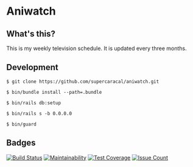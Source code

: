 # Aniwatch

## What's this?

This is my weekly television schedule. It is updated every three months.

## Development

```
$ git clone https://github.com/supercaracal/aniwatch.git
```

```
$ bin/bundle install --path=.bundle
```

```
$ bin/rails db:setup
```

```
$ bin/rails s -b 0.0.0.0
```

```
$ bin/guard
```

## Badges

[![Build Status](https://travis-ci.org/supercaracal/aniwatch.svg?branch=master)](https://travis-ci.org/supercaracal/aniwatch)
[![Maintainability](https://api.codeclimate.com/v1/badges/5350f530cb680886b748/maintainability)](https://codeclimate.com/github/supercaracal/aniwatch/maintainability)
[![Test Coverage](https://api.codeclimate.com/v1/badges/5350f530cb680886b748/test_coverage)](https://codeclimate.com/github/supercaracal/aniwatch/test_coverage)
[![Issue Count](https://codeclimate.com/github/supercaracal/aniwatch/badges/issue_count.svg)](https://codeclimate.com/github/supercaracal/aniwatch/issues)
